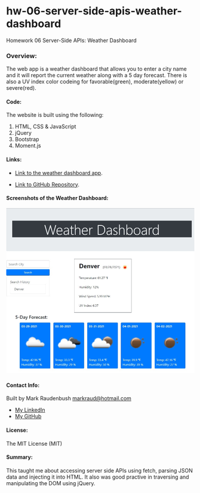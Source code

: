 # hw-06-server-side-apis-weather-dashboard
Homework 06 Server-Side APIs: Weather Dashboard

### Overview:
The web app is a weather dashboard that allows you to enter a city name and it will report the current weather along with a 5 day forecast.  There is also a UV index color codeing for favorable(green), moderate(yellow) or severe(red). 


#### Code: 
The website is built using the following:
1. HTML, CSS & JavaScript
2. jQuery
3. Bootstrap 
4. Moment.js



#### Links:

- [Link to the weather dashboard app](https://markraud.github.io/hw-06-server-side-apis-weather-dashboard/).   

- [Link to GitHub Repository](https://github.com/markraud/hw-06-server-side-apis-weather-dashboard).



#### Screenshots of the Weather Dashboard:

![Weather Dashboard Screenshot](images/Screenshot-weather-dashboard.jpg "Weather Dashboard Screenshot")

#### Contact Info:
Built by Mark Raudenbush
markraud@hotmail.com
- [My LinkedIn](https://www.linkedin.com/in/markraudenbush)
- [My GitHub](https://github.com/markraud?tab=stars)

#### License:
The MIT License (MIT)

#### Summary:
This taught me about accessing server side APIs using fetch, parsing JSON data and injecting it into HTML.  It also was good practive in traversing and manipulating the DOM using jQuery.  